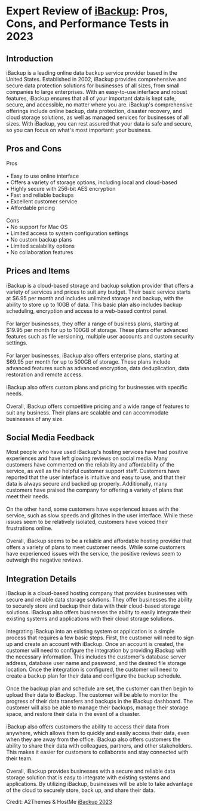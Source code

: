 <h1>Expert Review of <a href="https://a2themes.com/ibackup-reviews">iBackup</a>: Pros, Cons, and Performance Tests in 2023</h1>
<h2>Introduction</h2>
iBackup is a leading online data backup service provider based in the United States. Established in 2002, iBackup provides comprehensive and secure data protection solutions for businesses of all sizes, from small companies to large enterprises. With an easy-to-use interface and robust features, iBackup ensures that all of your important data is kept safe, secure, and accessible, no matter where you are. iBackup's comprehensive offerings include online backup, data protection, disaster recovery, and cloud storage solutions, as well as managed services for businesses of all sizes. With iBackup, you can rest assured that your data is safe and secure, so you can focus on what's most important: your business.
<h2>Pros and Cons</h2>
Pros<br><br>• Easy to use online interface<br>• Offers a variety of storage options, including local and cloud-based<br>• Highly secure with 256-bit AES encryption<br>• Fast and reliable backups<br>• Excellent customer service<br>• Affordable pricing<br><br>Cons<br>• No support for Mac OS<br>• Limited access to system configuration settings<br>• No custom backup plans<br>• Limited scalability options<br>• No collaboration features
<h2>Prices and Items</h2>
iBackup is a cloud-based storage and backup solution provider that offers a variety of services and prices to suit any budget. Their basic service starts at $6.95 per month and includes unlimited storage and backup, with the ability to store up to 10GB of data. This basic plan also includes backup scheduling, encryption and access to a web-based control panel.<br><br>For larger businesses, they offer a range of business plans, starting at $19.95 per month for up to 100GB of storage. These plans offer advanced features such as file versioning, multiple user accounts and custom security settings.<br><br>For larger businesses, iBackup also offers enterprise plans, starting at $69.95 per month for up to 500GB of storage. These plans include advanced features such as advanced encryption, data deduplication, data restoration and remote access.<br><br>iBackup also offers custom plans and pricing for businesses with specific needs.<br><br>Overall, iBackup offers competitive pricing and a wide range of features to suit any business. Their plans are scalable and can accommodate businesses of any size.
<h2>Social Media Feedback</h2>
Most people who have used iBackup's hosting services have had positive experiences and have left glowing reviews on social media. Many customers have commented on the reliability and affordability of the service, as well as the helpful customer support staff. Customers have reported that the user interface is intuitive and easy to use, and that their data is always secure and backed up properly. Additionally, many customers have praised the company for offering a variety of plans that meet their needs.<br><br>On the other hand, some customers have experienced issues with the service, such as slow speeds and glitches in the user interface. While these issues seem to be relatively isolated, customers have voiced their frustrations online.<br><br>Overall, iBackup seems to be a reliable and affordable hosting provider that offers a variety of plans to meet customer needs. While some customers have experienced issues with the service, the positive reviews seem to outweigh the negative reviews.
<h2>Integration Details</h2>
iBackup is a cloud-based hosting company that provides businesses with secure and reliable data storage solutions. They offer businesses the ability to securely store and backup their data with their cloud-based storage solutions. iBackup also offers businesses the ability to easily integrate their existing systems and applications with their cloud storage solutions.<br><br>Integrating iBackup into an existing system or application is a simple process that requires a few basic steps. First, the customer will need to sign up and create an account with iBackup. Once an account is created, the customer will need to configure the integration by providing iBackup with the necessary information. This includes the customer's database server address, database user name and password, and the desired file storage location. Once the integration is configured, the customer will need to create a backup plan for their data and configure the backup schedule. <br><br>Once the backup plan and schedule are set, the customer can then begin to upload their data to iBackup. The customer will be able to monitor the progress of their data transfers and backups in the iBackup dashboard. The customer will also be able to manage their backups, manage their storage space, and restore their data in the event of a disaster.<br><br>iBackup also offers customers the ability to access their data from anywhere, which allows them to quickly and easily access their data, even when they are away from the office. iBackup also offers customers the ability to share their data with colleagues, partners, and other stakeholders. This makes it easier for customers to collaborate and stay connected with their team.<br><br>Overall, iBackup provides businesses with a secure and reliable data storage solution that is easy to integrate with existing systems and applications. By utilizing iBackup, businesses will be able to take advantage of the cloud to securely store, back up, and share their data.
<p>Credit: A2Themes & HostMe <a href="https://a2themes.com/ibackup-reviews">iBackup 2023</a></p>
